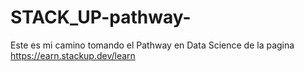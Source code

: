# STACK_UP-pathway-
Este es mi camino tomando el Pathway en Data Science de la pagina https://earn.stackup.dev/learn 
